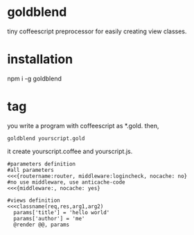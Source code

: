 # goldblend

tiny coffeescript preprocessor for easily creating view classes.

# installation

npm i -g goldblend

# tag

you write a program with coffeescript as *.gold. then, 

```
goldblend yourscript.gold
```

it create yourscript.coffee and yourscript.js.

```
#parameters definition
#all parameters
<<<{routername:router, middleware:logincheck, nocache: no}
#no use middleware, use anticache-code
<<<{middleware:, nocache: yes}

#views definition
<<<classname(req,res,arg1,arg2)
  params['title'] = 'hello world'
  params['author'] = 'me'
  @render @@, params
```

